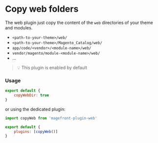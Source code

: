 # Copy web folders

The web plugin just copy the content of the `web` directories of your theme and modules.

- `<path-to-your-theme>/web/`
- `<path-to-your-theme>/Magento_Catalog/web/`
- `app/code/<vendor>/<module-name>/web/`
- `vendor/magento/module-<module-name>/web/`
- ...

> 💡 This plugin is enabled by default

### Usage

```js
export default {
    copyWebDir: true
}
```

or using the dedicated plugin:

```js
import copyWeb from 'magefront-plugin-web'

export default {
    plugins: [copyWeb()]
}
```
